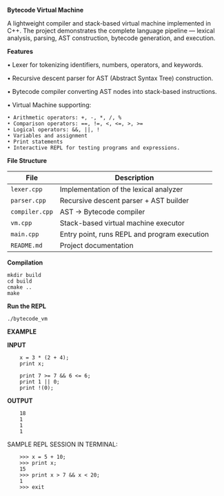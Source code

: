 **Bytecode Virtual Machine**

A lightweight compiler and stack-based virtual machine implemented in C++. The project demonstrates the complete language pipeline — lexical analysis, parsing, AST construction, bytecode generation, and execution.

**Features**

• Lexer for tokenizing identifiers, numbers, operators, and keywords.

• Recursive descent parser for AST (Abstract Syntax Tree) construction.

• Bytecode compiler converting AST nodes into stack-based instructions.

• Virtual Machine supporting:

    • Arithmetic operators: +, -, *, /, %
    • Comparison operators: ==, !=, <, <=, >, >=
    • Logical operators: &&, ||, !
    • Variables and assignment
    • Print statements
    • Interactive REPL for testing programs and expressions.

**File Structure**

| File           | Description                                  |
| -------------- | -------------------------------------------- |
| `lexer.cpp`    | Implementation of the lexical analyzer       |
| `parser.cpp`   | Recursive descent parser + AST builder       |
| `compiler.cpp` | AST → Bytecode compiler                      |
| `vm.cpp`       | Stack-based virtual machine executor         |
| `main.cpp`     | Entry point, runs REPL and program execution |
| `README.md`    | Project documentation                        |


**Compilation**

    mkdir build
    cd build
    cmake ..
    make

**Run the REPL**

    ./bytecode_vm

**EXAMPLE**

**INPUT**

        x = 3 * (2 + 4);
        print x;
        
        print 7 >= 7 && 6 <= 6;
        print 1 || 0;
        print !(0);

**OUTPUT**

        18
        1
        1
        1

SAMPLE REPL SESSION IN TERMINAL:

        >>> x = 5 + 10;
        >>> print x;
        15
        >>> print x > 7 && x < 20;
        1
        >>> exit




